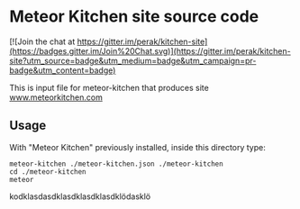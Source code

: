 Meteor Kitchen site source code
===============================

[![Join the chat at https://gitter.im/perak/kitchen-site](https://badges.gitter.im/Join%20Chat.svg)](https://gitter.im/perak/kitchen-site?utm_source=badge&utm_medium=badge&utm_campaign=pr-badge&utm_content=badge)

This is input file for meteor-kitchen that produces site <a href="http://www.meteorkitchen.com" target="_blank">www.meteorkitchen.com</a>

Usage
-----

With "Meteor Kitchen" previously installed, inside this directory type:

```
meteor-kitchen ./meteor-kitchen.json ./meteor-kitchen
cd ./meteor-kitchen
meteor
```
kodklasdasdklasdklasdklasdklödasklö
